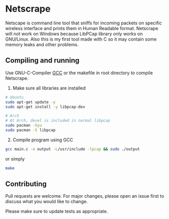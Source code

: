 # Netscrape

Netscape is command line tool that sniffs for incoming packets on specific wireless interface
and prints them in Human Readable format. Netscrape will not work on Windows because
LibPCap library only works on GNU/Linux. Also this is my first tool made with C so it may contain some memory leaks and other problems.

## Compiling and running

Use GNU-C-Compiler [GCC](https://gcc.gnu.org/) or the makefile in root directory to compile Netscrape.

1. Make sure all libraries are installed
```bash
# Ubuntu
sudo apt-get update -y
sudo apt-get install -y libpcap-dev

# Arch
# At Arch, devel is included in normal libpcap
sudo pacman -Syu
sudo pacman -S libpcap
```

2. Compile program using GCC
```bash
gcc main.c -o output -L/usr/include -lpcap && sudo ./output
```

or simply

```bash
make
```

## Contributing
Pull requests are welcome. For major changes, please open an issue first to discuss what you would like to change.

Please make sure to update tests as appropriate.
